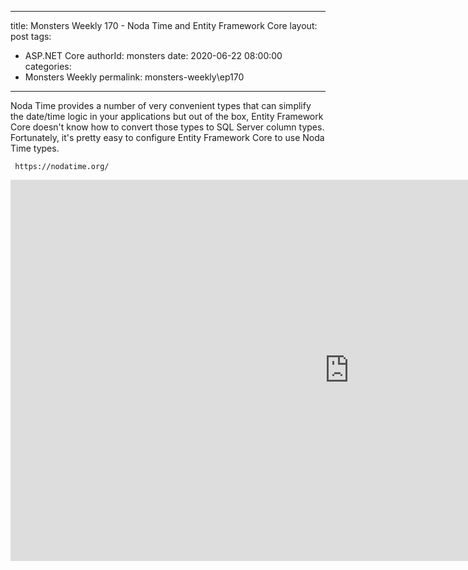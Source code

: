 
---
title: Monsters Weekly 170 -  Noda Time and Entity Framework Core
layout: post
tags: 
  - ASP.NET Core
authorId: monsters
date: 2020-06-22 08:00:00
categories:
  - Monsters Weekly
permalink: monsters-weekly\ep170
---

Noda Time provides a number of very convenient types that can simplify the date/time logic in your applications but out of the box, Entity Framework Core doesn't know how to convert those types to SQL Server column types. Fortunately, it's pretty easy to configure Entity Framework Core to use Noda Time types. 
     
     https://nodatime.org/

<iframe width="1084" height="610" src="https://www.youtube.com/embed/zl0h2J6a0w4" frameborder="0" allow="accelerometer; autoplay; encrypted-media; gyroscope; picture-in-picture" allowfullscreen></iframe>
